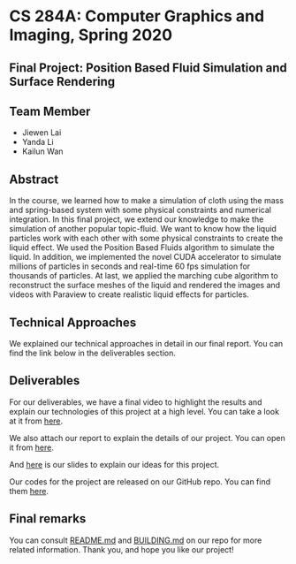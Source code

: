 # CS 284A: Computer Graphics and Imaging, Spring 2020

## Final Project: Position Based Fluid Simulation and Surface Rendering

## Team Member

- Jiewen Lai
- Yanda Li
- Kailun Wan

## Abstract

In the course, we learned how to make a simulation of cloth using the mass and spring-based system with some physical constraints and numerical integration. In this final project, we extend our knowledge to make the simulation of another popular topic-fluid. We want to know how the liquid particles work with each other with some physical constraints to create the liquid effect. We used the Position Based Fluids algorithm to simulate the liquid. In addition, we implemented the novel CUDA accelerator to simulate millions of particles in seconds and real-time 60 fps simulation for thousands of particles. At last, we applied the marching cube algorithm to reconstruct the surface meshes of the liquid and rendered the images and videos with Paraview to create realistic liquid effects for particles.

## Technical Approaches

We explained our technical approaches in detail in our final report. You can find the link below in the deliverables section.

## Deliverables

For our deliverables, we have a final video to highlight the results and explain our technologies of this project at a high level. You can take a look at it from [here](https://youtu.be/SfTIv-HlWFM).

We also attach our report to explain the details of our project. You can open it from [here](https://www.google.com).

And [here](https://docs.google.com/presentation/d/1VrIeeL3HWLHeoGgKl4LTh8TZWxva0XWIZIpgnCNel8A/edit?usp=sharing) is our slides to explain our ideas for this project. 

Our codes for the project are released on our GitHub repo. You can find them [here](https://github.com/CTKnight/FluidSimulator).

## Final remarks

You can consult [README.md](https://github.com/CTKnight/FluidSimulator/blob/master/README.md) and [BUILDING.md](https://github.com/CTKnight/FluidSimulator/blob/master/BUILDING.md) on our repo for more related information. Thank you, and hope you like our project!

